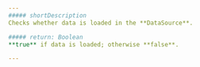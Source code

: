 ```yaml
---
##### shortDescription
Checks whether data is loaded in the **DataSource**.

##### return: Boolean
**true** if data is loaded; otherwise **false**.

---
```

